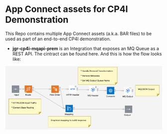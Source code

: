 # App Connect assets for CP4I Demonstration

This Repo contains multiple App Connect assets (a.k.a. BAR files) to be used as part of an end-to-end CP4I demonstration.

* **jgr-cp4i-mqapi-prem** is an Integration that exposes an MQ Queue as a REST API. The cintract can be found here. And this is how the flow looks like:

![ACE Integrations Image 0](images/jgr-cp4i-mqapi-prem.png)

